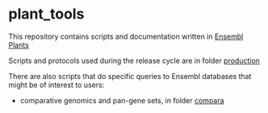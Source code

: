 # plant_tools

This repository contains scripts and documentation written in [Ensembl Plants](http://plants.ensembl.org)

Scripts and protocols used during the release cycle are in folder [production](./production/)

There are also scripts that do specific queries to Ensembl databases that might be of interest to users:

* comparative genomics and pan-gene sets, in folder [compara](./compara/)

